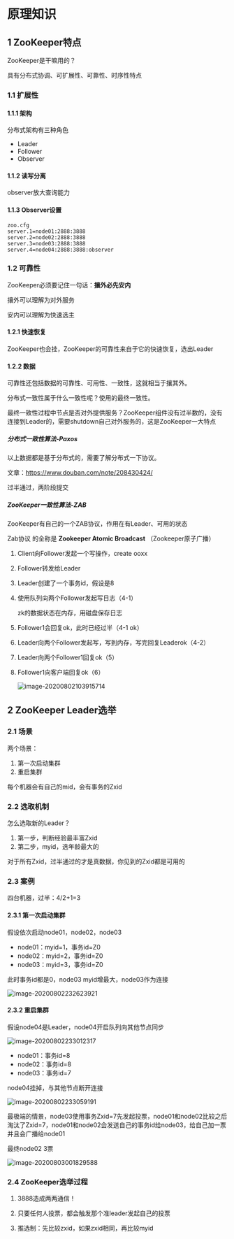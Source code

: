 # 原理知识

## 1 ZooKeeper特点

ZooKeeper是干嘛用的？

具有分布式协调、可扩展性、可靠性、时序性特点

### 1.1 扩展性

#### 1.1.1 架构

分布式架构有三种角色

- Leader
- Follower
- Observer

#### 1.1.2 读写分离

observer放大查询能力

#### 1.1.3 Observer设置

```
zoo.cfg
server.1=node01:2888:3888
server.2=node02:2888:3888
server.3=node03:2888:3888
server.4=node04:2888:3888:observer
```

### 1.2 可靠性

ZooKeeper必须要记住一句话：**攘外必先安内**

攘外可以理解为对外服务

安内可以理解为快速选主

#### 1.2.1 快速恢复

ZooKeeper也会挂，ZooKeeper的可靠性来自于它的快速恢复，选出Leader

#### 1.2.2 数据

可靠性还包括数据的可靠性、可用性、一致性，这就相当于攘其外。

分布式一致性属于什么一致性呢？使用的最终一致性。

最终一致性过程中节点是否对外提供服务？ZooKeeper组件没有过半数的，没有连接到Leader的，需要shutdown自己对外服务的，这是ZooKeeper一大特点

##### 分布式一致性算法-Paxos

以上数据都是基于分布式的，需要了解分布式一下协议。

文章：https://www.douban.com/note/208430424/

过半通过，两阶段提交

##### ZooKeeper一致性算法-ZAB

ZooKeeper有自己的一个ZAB协议，作用在有Leader、可用的状态

Zab协议 的全称是 **Zookeeper Atomic Broadcast** （Zookeeper原子广播）

1. Client向Follower发起一个写操作，create ooxx

2. Follower转发给Leader

3. Leader创建了一个事务id，假设是8

4. 使用队列向两个Follower发起写日志（4-1）

   zk的数据状态在内存，用磁盘保存日志

5. Follower1会回复ok，此时已经过半（4-1 ok）

6. Leader向两个Follower发起写，写到内存，写完回复Leaderok（4-2）

7. Leader向两个Follower1回复ok（5）

8. Follower1向客户端回复ok（6）

   ![image-20200802103915714](https://yeyangshu-picgo.oss-cn-shanghai.aliyuncs.com/img/image-20200802103915714.png)

## 2 ZooKeeper Leader选举

### 2.1 场景

两个场景：

1. 第一次启动集群
2. 重启集群

每个机器会有自己的mid，会有事务的Zxid

### 2.2 选取机制

怎么选取新的Leader？

1. 第一步，判断经验最丰富Zxid
2. 第二步，myid，选年龄最大的

对于所有Zxid，过半通过的才是真数据，你见到的Zxid都是可用的

### 2.3 案例

四台机器，过半：4/2+1=3

#### 2.3.1 第一次启动集群

假设依次启动node01，node02，node03

- node01：myid=1，事务id=Z0
- node02：myid=2，事务id=Z0
- node03：myid=3，事务id=Z0

此时事务id都是0，node03 myid增最大，node03作为连接

![image-20200802232623921](https://yeyangshu-picgo.oss-cn-shanghai.aliyuncs.com/img/image-20200802232623921.png)

#### 2.3.2 重启集群

假设node04是Leader，node04开启队列向其他节点同步

![image-20200802233012317](https://yeyangshu-picgo.oss-cn-shanghai.aliyuncs.com/img/image-20200802233012317.png)

- node01：事务id=8
- node02：事务id=8
- node03：事务id=7

node04挂掉，与其他节点断开连接

![image-20200802233059191](https://yeyangshu-picgo.oss-cn-shanghai.aliyuncs.com/img/image-20200802233059191.png)

最极端的情景，node03使用事务Zxid=7先发起投票，node01和node02比较之后淘汰了Zxid=7，node01和node02会发送自己的事务id给node03，给自己加一票并且会广播给node01



最终node02 3票

![image-20200803001829588](https://yeyangshu-picgo.oss-cn-shanghai.aliyuncs.com/img/image-20200803001829588.png)



### 2.4 ZooKeeper选举过程

1. 3888造成两两通信！

2. 只要任何人投票，都会触发那个准leader发起自己的投票

3. 推选制：先比较zxid，如果zxid相同，再比较myid

